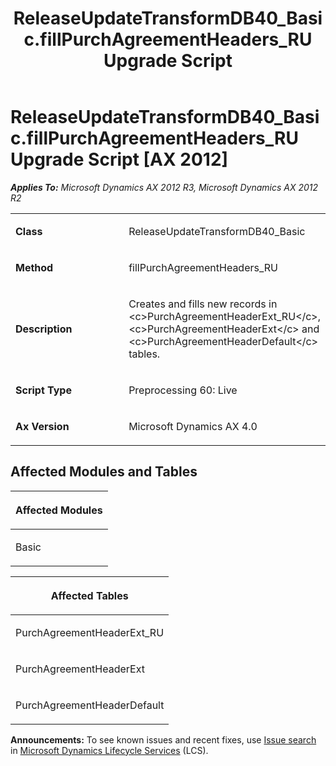 ﻿---
title: ReleaseUpdateTransformDB40_Basic.fillPurchAgreementHeaders_RU Upgrade Script
TOCTitle: ReleaseUpdateTransformDB40_Basic.fillPurchAgreementHeaders_RU Upgrade Script
ms:assetid: ea9c904e-9e66-0e7b-c3ca-1b7bd7bfcfdd
ms:mtpsurl: https://msdn.microsoft.com/en-us/library/JJ719870(v=AX.60)
ms:contentKeyID: 49711944
ms.date: 05/18/2015
mtps_version: v=AX.60
---

# ReleaseUpdateTransformDB40\_Basic.fillPurchAgreementHeaders\_RU Upgrade Script [AX 2012]


_**Applies To:** Microsoft Dynamics AX 2012 R3, Microsoft Dynamics AX 2012 R2_

<table>
<colgroup>
<col style="width: 50%" />
<col style="width: 50%" />
</colgroup>
<tbody>
<tr class="odd">
<td><p><strong>Class</strong></p></td>
<td><p>ReleaseUpdateTransformDB40_Basic</p></td>
</tr>
<tr class="even">
<td><p><strong>Method</strong></p></td>
<td><p>fillPurchAgreementHeaders_RU</p></td>
</tr>
<tr class="odd">
<td><p><strong>Description</strong></p></td>
<td><p>Creates and fills new records in &lt;c&gt;PurchAgreementHeaderExt_RU&lt;/c&gt;, &lt;c&gt;PurchAgreementHeaderExt&lt;/c&gt; and &lt;c&gt;PurchAgreementHeaderDefault&lt;/c&gt; tables.</p></td>
</tr>
<tr class="even">
<td><p><strong>Script Type</strong></p></td>
<td><p>Preprocessing 60: Live</p></td>
</tr>
<tr class="odd">
<td><p><strong>Ax Version</strong></p></td>
<td><p>Microsoft Dynamics AX 4.0</p></td>
</tr>
</tbody>
</table>


## Affected Modules and Tables

<table>
<colgroup>
<col style="width: 100%" />
</colgroup>
<thead>
<tr class="header">
<th><p>Affected Modules</p></th>
</tr>
</thead>
<tbody>
<tr class="odd">
<td><p>Basic</p></td>
</tr>
</tbody>
</table>


<table>
<colgroup>
<col style="width: 100%" />
</colgroup>
<thead>
<tr class="header">
<th><p>Affected Tables</p></th>
</tr>
</thead>
<tbody>
<tr class="odd">
<td><p>PurchAgreementHeaderExt_RU</p></td>
</tr>
<tr class="even">
<td><p>PurchAgreementHeaderExt</p></td>
</tr>
<tr class="odd">
<td><p>PurchAgreementHeaderDefault</p></td>
</tr>
</tbody>
</table>

  
**Announcements:** To see known issues and recent fixes, use [Issue search](http://go.microsoft.com/fwlink/?linkid=389258) in [Microsoft Dynamics Lifecycle Services](http://go.microsoft.com/fwlink/?linkid=306505) (LCS).


